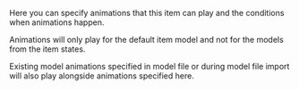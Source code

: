 Here you can specify animations that this item can play and the conditions when animations happen.

Animations will only play for the default item model and not for the models from the item states.

Existing model animations specified in model file or during model file import will also
play alongside animations specified here.